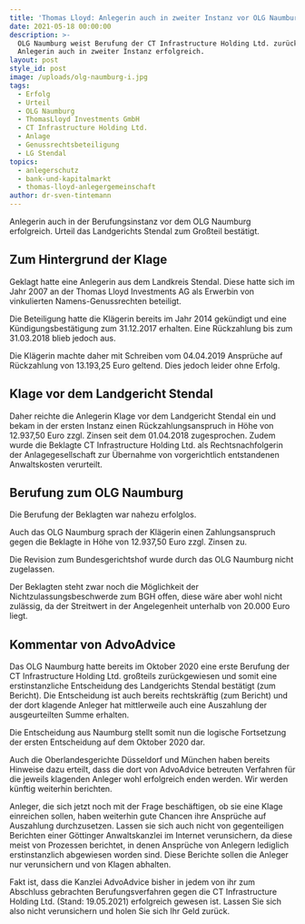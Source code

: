 ```yaml
---
title: 'Thomas Lloyd: Anlegerin auch in zweiter Instanz vor OLG Naumburg erfolgreich'
date: 2021-05-18 00:00:00
description: >-
  OLG Naumburg weist Berufung der CT Infrastructure Holding Ltd. zurück.
  Anlegerin auch in zweiter Instanz erfolgreich.
layout: post
style_id: post
image: /uploads/olg-naumburg-i.jpg
tags:
  - Erfolg
  - Urteil
  - OLG Naumburg
  - ThomasLloyd Investments GmbH
  - CT Infrastructure Holding Ltd.
  - Anlage
  - Genussrechtsbeteiligung
  - LG Stendal
topics:
  - anlegerschutz
  - bank-und-kapitalmarkt
  - thomas-lloyd-anlegergemeinschaft
author: dr-sven-tintemann
---
```

Anlegerin auch in der Berufungsinstanz vor dem OLG Naumburg erfolgreich. Urteil das Landgerichts Stendal zum Gro&szlig;teil bestätigt.&nbsp;

## Zum Hintergrund der Klage

Geklagt hatte eine Anlegerin aus dem Landkreis Stendal. Diese hatte sich im Jahr 2007 an der Thomas Lloyd Investments AG als Erwerbin von vinkulierten Namens-Genussrechten beteiligt.&nbsp;

Die Beteiligung hatte die Klägerin bereits im Jahr 2014 gekündigt und eine Kündigungsbestätigung zum 31.12.2017 erhalten. Eine Rückzahlung bis zum 31.03.2018 blieb jedoch aus.&nbsp;

Die Klägerin machte daher mit Schreiben vom 04.04.2019 Ansprüche auf Rückzahlung von 13.193,25 Euro geltend. Dies jedoch leider ohne Erfolg.&nbsp;

## Klage vor dem Landgericht Stendal

Daher reichte die Anlegerin Klage vor dem Landgericht Stendal ein und bekam in der ersten Instanz einen Rückzahlungsanspruch in Höhe von 12.937,50 Euro zzgl. Zinsen seit dem 01.04.2018 zugesprochen. Zudem wurde die Beklagte CT Infrastructure Holding Ltd. als Rechtsnachfolgerin der Anlagegesellschaft zur Übernahme von vorgerichtlich entstandenen Anwaltskosten verurteilt.&nbsp;

## Berufung zum OLG Naumburg&nbsp;

Die Berufung der Beklagten war nahezu erfolglos.&nbsp;

Auch das OLG Naumburg sprach der Klägerin einen Zahlungsanspruch gegen die Beklagte in Höhe von 12.937,50 Euro zzgl. Zinsen zu.&nbsp;

Die Revision zum Bundesgerichtshof wurde durch das OLG Naumburg nicht zugelassen.&nbsp;

Der Beklagten steht zwar noch die Möglichkeit der Nichtzulassungsbeschwerde zum BGH offen, diese wäre aber wohl nicht zulässig, da der Streitwert in der Angelegenheit unterhalb von 20.000 Euro liegt.&nbsp;

## Kommentar von AdvoAdvice

Das OLG Naumburg hatte bereits im Oktober 2020 eine erste Berufung der CT Infrastructure Holding Ltd. gro&szlig;teils zurückgewiesen und somit eine erstinstanzliche Entscheidung des Landgerichts Stendal bestätigt (zum Bericht). Die Entscheidung ist auch bereits rechtskräftig (zum Bericht) und der dort klagende Anleger hat mittlerweile auch eine Auszahlung der ausgeurteilten Summe erhalten.

Die Entscheidung aus Naumburg stellt somit nun die logische Fortsetzung der ersten Entscheidung auf dem Oktober 2020 dar.&nbsp;

Auch die Oberlandesgerichte Düsseldorf und München haben bereits Hinweise dazu erteilt, dass die dort von AdvoAdvice betreuten Verfahren für die jeweils klagenden Anleger wohl erfolgreich enden werden. Wir werden künftig weiterhin berichten.&nbsp;

Anleger, die sich jetzt noch mit der Frage beschäftigen, ob sie eine Klage einreichen sollen, haben weiterhin gute Chancen ihre Ansprüche auf Auszahlung durchzusetzen. Lassen sie sich auch nicht von gegenteiligen Berichten einer Göttinger Anwaltskanzlei im Internet verunsichern, da diese meist von Prozessen berichtet, in denen Ansprüche von Anlegern lediglich erstinstanzlich abgewiesen worden sind. Diese Berichte sollen die Anleger nur verunsichern und von Klagen abhalten.&nbsp;

Fakt ist, dass die Kanzlei AdvoAdvice bisher in jedem von ihr zum Abschluss gebrachten Berufungsverfahren gegen die CT Infrastructure Holding Ltd. (Stand: 19.05.2021) erfolgreich gewesen ist. Lassen Sie sich also nicht verunsichern und holen Sie sich Ihr Geld zurück.&nbsp;

&nbsp;
